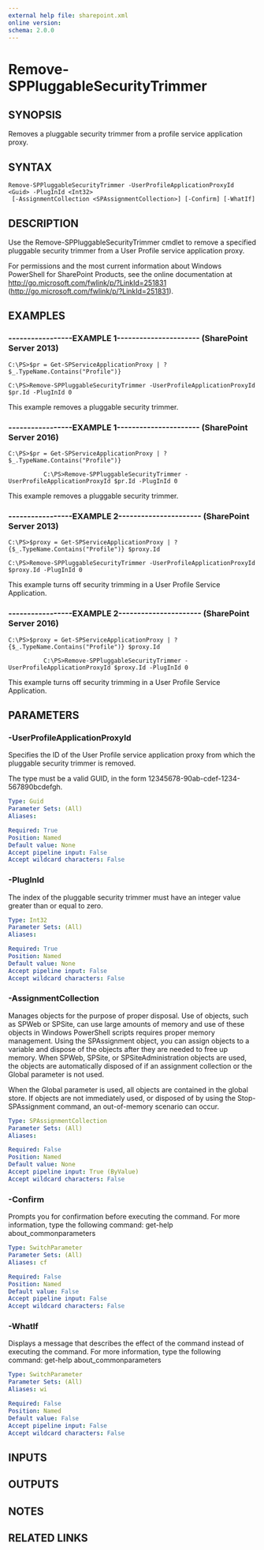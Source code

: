 ```yaml
---
external help file: sharepoint.xml
online version: 
schema: 2.0.0
---
```


# Remove-SPPluggableSecurityTrimmer

## SYNOPSIS
Removes a pluggable security trimmer from a profile service application proxy.

## SYNTAX

```
Remove-SPPluggableSecurityTrimmer -UserProfileApplicationProxyId <Guid> -PlugInId <Int32>
 [-AssignmentCollection <SPAssignmentCollection>] [-Confirm] [-WhatIf]
```

## DESCRIPTION
Use the Remove-SPPluggableSecurityTrimmer cmdlet to remove a specified pluggable security trimmer from a User Profile service application proxy.

For permissions and the most current information about Windows PowerShell for SharePoint Products, see the online documentation at http://go.microsoft.com/fwlink/p/?LinkId=251831 (http://go.microsoft.com/fwlink/p/?LinkId=251831).

## EXAMPLES

### -----------------EXAMPLE 1---------------------- (SharePoint Server 2013)
```
C:\PS>$pr = Get-SPServiceApplicationProxy | ? $_.TypeName.Contains("Profile")}

C:\PS>Remove-SPPluggableSecurityTrimmer -UserProfileApplicationProxyId $pr.Id -PlugInId 0
```

This example removes a pluggable security trimmer.

### -----------------EXAMPLE 1---------------------- (SharePoint Server 2016)
```
C:\PS>$pr = Get-SPServiceApplicationProxy | ? $_.TypeName.Contains("Profile")}

          C:\PS>Remove-SPPluggableSecurityTrimmer -UserProfileApplicationProxyId $pr.Id -PlugInId 0
```

This example removes a pluggable security trimmer.

### -----------------EXAMPLE 2---------------------- (SharePoint Server 2013)
```
C:\PS>$proxy = Get-SPServiceApplicationProxy | ? {$_.TypeName.Contains("Profile")} $proxy.Id

C:\PS>Remove-SPPluggableSecurityTrimmer -UserProfileApplicationProxyId $proxy.Id -PlugInId 0
```

This example turns off security trimming in a User Profile Service Application.

### -----------------EXAMPLE 2---------------------- (SharePoint Server 2016)
```
C:\PS>$proxy = Get-SPServiceApplicationProxy | ? {$_.TypeName.Contains("Profile")} $proxy.Id

          C:\PS>Remove-SPPluggableSecurityTrimmer -UserProfileApplicationProxyId $proxy.Id -PlugInId 0
```

This example turns off security trimming in a User Profile Service Application.

## PARAMETERS

### -UserProfileApplicationProxyId
Specifies the ID of the User Profile service application proxy from which the pluggable security trimmer is removed.

The type must be a valid GUID, in the form 12345678-90ab-cdef-1234-567890bcdefgh.

```yaml
Type: Guid
Parameter Sets: (All)
Aliases: 

Required: True
Position: Named
Default value: None
Accept pipeline input: False
Accept wildcard characters: False
```

### -PlugInId
The index of the pluggable security trimmer must have an integer value greater than or equal to zero.

```yaml
Type: Int32
Parameter Sets: (All)
Aliases: 

Required: True
Position: Named
Default value: None
Accept pipeline input: False
Accept wildcard characters: False
```

### -AssignmentCollection
Manages objects for the purpose of proper disposal.
Use of objects, such as SPWeb or SPSite, can use large amounts of memory and use of these objects in Windows PowerShell scripts requires proper memory management.
Using the SPAssignment object, you can assign objects to a variable and dispose of the objects after they are needed to free up memory.
When SPWeb, SPSite, or SPSiteAdministration objects are used, the objects are automatically disposed of if an assignment collection or the Global parameter is not used.

When the Global parameter is used, all objects are contained in the global store.
If objects are not immediately used, or disposed of by using the Stop-SPAssignment command, an out-of-memory scenario can occur.

```yaml
Type: SPAssignmentCollection
Parameter Sets: (All)
Aliases: 

Required: False
Position: Named
Default value: None
Accept pipeline input: True (ByValue)
Accept wildcard characters: False
```

### -Confirm
Prompts you for confirmation before executing the command.
For more information, type the following command: get-help about_commonparameters

```yaml
Type: SwitchParameter
Parameter Sets: (All)
Aliases: cf

Required: False
Position: Named
Default value: False
Accept pipeline input: False
Accept wildcard characters: False
```

### -WhatIf
Displays a message that describes the effect of the command instead of executing the command.
For more information, type the following command: get-help about_commonparameters

```yaml
Type: SwitchParameter
Parameter Sets: (All)
Aliases: wi

Required: False
Position: Named
Default value: False
Accept pipeline input: False
Accept wildcard characters: False
```

## INPUTS

## OUTPUTS

## NOTES

## RELATED LINKS

